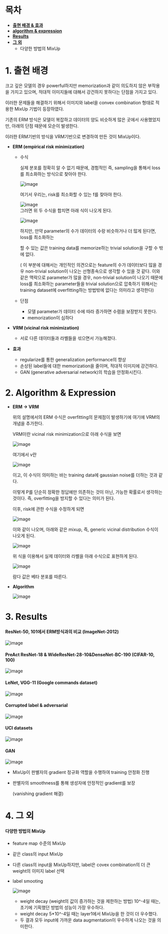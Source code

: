 # 목차

- [**출현 배경 & 효과**](#1-출현-배경) 
- [**algorithm & expression**](#2-algorithm-expression)
- [**Results**](#3-results)
- [**그 외**](#4-그-외)
  - 다양한 방법의 MixUp

# 1. 출현 배경

크고 깊은 모델의 경우 powerful하지만 memorization과 같이 의도하지 않은 부작용을 가지고 있으며, 적대적 이미지들에 대해서 강건하지 못하다는 단점을 가지고 있다. 

이러한 문제들을 해결하기 위해서 이미지와 label을 convex combination 형태로 적용한  MixUp 기법이 등장하였다. 

기존의 ERM 방식은 모델이 복잡하고 데이터의 양도 비슷하게 많은 곳에서 사용했었지만, 아래의 단점 때문에 모순이 발생한다. 

이러한 ERM기반의 방식을 VRM기반으로 변경하여 만든 것이 MixUp이다. 

- **ERM (empirical risk minimization)**

  - 수식

    실제 분포를 정확히 알 수 없기 때문에, 경험적인 즉, sampling을 통해서 loss를 최소화하는 방식으로 찾아야 한다.   

    ![image](https://user-images.githubusercontent.com/71866756/151499207-2d931d22-10b5-41b6-938e-c9cecb616d7c.png)  

    여기서 우리는, risk를 최소화할 수 있는 f를 찾아야 한다. 

    ![image](https://user-images.githubusercontent.com/71866756/151499269-221736da-dd16-4718-82d8-f5721970eb7d.png)  
    그러면 위 두 수식을 합치면 아래 식이 나오게 된다. 

    ![image](https://user-images.githubusercontent.com/71866756/151499316-878c6c34-d123-48ef-a40d-6337969dddf3.png)

    하지만, 만약 parameter의 수가 데이터의 수랑 비슷하거나 더 많게 된다면, loss를 최소화하는 

    할 수 있는 값은 training data를 memorize하는 trivial solution을 구할 수 밖에 없다. 

    ( 이 부분에 대해서는 개인적인 의견으로는 feature의 수가 데이터보다 많을 경우 non-trivial solution이 나오는 선형종속으로 생각할 수 있을 것 같다. 이와 같은 맥락으로 parameter가 많을 경우, non-trivial solution이 나오기 때문에 loss를 최소화하는 parameter들을 trivial solution으로 압축하기 위해서는 training dataset에 overfitting하는 방법밖에 없다는 의미라고 생각한다)

  - 단점

    - 모델 parameter가 데이터 수에 따라 증가하면 수렴을 보장받지 못한다. 
    - memorization이 심하다

- **VRM (vicinal risk minimization)**

  - 서로 다른 데이터들과 라벨들을 섞으면서 가능해졌다. 

- **효과**
  - regularize를 통한 generalization performance의 향상
  - 손상된 label들에 대한 memorization을 줄이며, 적대적 이미지에 강건하다. 
  - GAN (generative adversarial network)의 학습을 안정화시킨다. 



# 2. Algorithm & Expression

- **ERM -> VRM**

  위의 설명에서의 ERM 수식은 overfitting의 문제점이 발생하기에 여기에 VRM의 개념을 추가한다. 

  VRM이란 vicinal risk minimization으로 아래 수식을 보면 

  ![image](https://user-images.githubusercontent.com/71866756/151499427-b663fb31-2aac-4a73-bbc2-1d41e5a78c55.png)

  여기에서 v란

  ![image](https://user-images.githubusercontent.com/71866756/151499497-eda715e9-9755-4d0a-a46b-f75dcf85b12a.png)

  이고, 이 수식이 의미하는 바는 training data에 gaussian noise를 더하는 것과 같다. 

  이렇게 P를 단순히 정확한 정답에만 의존하는 것이 아닌, 가능한 확률로서 생각하는 것이다. 즉, overfitting을 방지할 수 있다는 의미가 된다. 

  이후, risk에 관한 수식을 수정하게 되면

  ![image](https://user-images.githubusercontent.com/71866756/151499539-42cf6c06-c8e0-48a8-ac97-12ac20fccdb2.png)

  이와 같이 나오며, 아래와 같은 mixup, 즉, generic vicinal distribution 수식이 나오게 된다. 

  ![image](https://user-images.githubusercontent.com/71866756/151499605-4455b4d4-a08a-4aaa-8f0c-f41bd3588be9.png)

  위 식을 이용해서 실제 데이터와 라벨을 아래 수식으로 표현하게 된다. 

  ![image](https://user-images.githubusercontent.com/71866756/151499656-1a288320-e497-41e8-abb1-fcad07bc9fe3.png)

  람다 값은 베타 분포를 따른다. 

- **Algorithm**

  ![image](https://user-images.githubusercontent.com/71866756/151499738-c5c2d4ec-aa42-4a87-9d11-dff59262495d.png)

# 3. Results

#### ResNet-50, 101에서 ERM방식과의 비교 (ImageNet-2012)

![image](https://user-images.githubusercontent.com/71866756/151499783-e6d9355c-8f9a-4201-808d-53bbde774b63.png)



#### PreAct ResNet-18 & WideResNet-28-10&DenseNet-BC-190 (CIFAR-10, 100)

![image](https://user-images.githubusercontent.com/71866756/151499819-b060c94a-e56a-4f28-9fc8-2e5fb5653bad.png)


#### LeNet, VGG-11 (Google commands dataset)

![image](https://user-images.githubusercontent.com/71866756/151499910-ea41a918-07f5-41e0-bf65-a0be7b702ff0.png)



#### Corrupted label & adversarial 

![image](https://user-images.githubusercontent.com/71866756/151499952-a1255c6e-06d5-4cc6-baea-1e5d942293dc.png)



#### UCI datasets

![image](https://user-images.githubusercontent.com/71866756/151499993-c49b0920-baab-43a5-b787-0bcd08b74254.png)



#### GAN

![image](https://user-images.githubusercontent.com/71866756/151500030-ed78cff3-8980-4400-823d-39907e659c4d.png)

- MixUp이 판별자의 gradient 정규화 역할을 수행하여 training 안정화 진행

- 판별자의 smoothness를 통해 생성자에 안정적인 gradient를 보장

  (vanishing gradient 해결)



# 4. 그 외

#### 다양한 방법의 MixUp

- feature map 수준의 MixUp

- 같은 class의 input MixUp

- 다른 class의 input을 MixUp하지만, label은 covex combination의 더 큰 weight의 이미지 label 선택

- label smooting

  ![image](https://user-images.githubusercontent.com/71866756/151500070-f51fb737-ea99-4876-a76c-ca3b0bb7dde3.png)

  - weight decay (weight의 값이 증가하는 것을 제한하는 방법) 10^-4일 때는, 초기에 기획했던 방법의 성능이 가장 우수하다.
  - weight decay 5*10^-4일 때는 layer1에서 MixUp을 한 것이 더 우수했다. 
  - 두 결과 모두 input에 가까운 data augmentation이 우수하게 나오는 것을 의미한다. 

